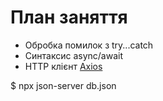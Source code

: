 # План заняття

- Обробка помилок з try...catch
- Синтаксис async/await
- HTTP клієнт [Axios](https://axios-http.com/)

$ npx json-server db.json